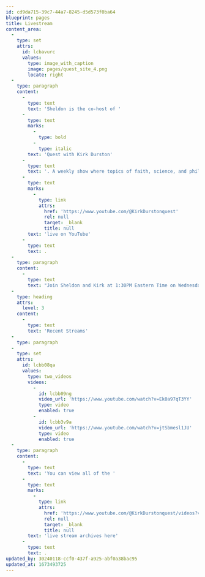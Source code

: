 ```yaml
---
id: cd9da715-39c7-44a7-8245-d5d573f0ba64
blueprint: pages
title: Livestream
content_area:
  -
    type: set
    attrs:
      id: lcbavurc
      values:
        type: image_with_caption
        image: pages/quest_site_4.png
        locate: right
  -
    type: paragraph
    content:
      -
        type: text
        text: 'Sheldon is the co-host of '
      -
        type: text
        marks:
          -
            type: bold
          -
            type: italic
        text: 'Quest with Kirk Durston'
      -
        type: text
        text: '. A weekly show where topics of faith, science, and philosophy are discussed '
      -
        type: text
        marks:
          -
            type: link
            attrs:
              href: 'https://www.youtube.com/@KirkDurstonquest'
              rel: null
              target: _blank
              title: null
        text: 'live on YouTube'
      -
        type: text
        text: .
  -
    type: paragraph
    content:
      -
        type: text
        text: "Join Sheldon and Kirk at 1:30PM Eastern Time on Wednesdays. Don't forget to like, subscribe, and hit the bell to be notified of future livestreams as well as the well produced videos that Kirk occasionally drops."
  -
    type: heading
    attrs:
      level: 3
    content:
      -
        type: text
        text: 'Recent Streams'
  -
    type: paragraph
  -
    type: set
    attrs:
      id: lcbb08qa
      values:
        type: two_videos
        videos:
          -
            id: lcbb09ng
            video_url: 'https://www.youtube.com/watch?v=Ek0a97qT3YY'
            type: video
            enabled: true
          -
            id: lcbb3v9a
            video_url: 'https://www.youtube.com/watch?v=jtSbmesl1JU'
            type: video
            enabled: true
  -
    type: paragraph
    content:
      -
        type: text
        text: 'You can view all of the '
      -
        type: text
        marks:
          -
            type: link
            attrs:
              href: 'https://www.youtube.com/@KirkDurstonquest/videos?view=2&sort=dd&live_view=503&shelf_id=0'
              rel: null
              target: _blank
              title: null
        text: 'live stream archives here'
      -
        type: text
        text: .
updated_by: 30240118-ccf0-437f-a925-abf0a38bac95
updated_at: 1673493725
---
```


